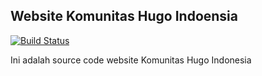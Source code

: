## Website Komunitas Hugo Indoensia

[![Build Status](https://travis-ci.org/gohugoid/gohugoid-web.svg?branch=master)](https://travis-ci.org/gohugoid/gohugoid-web)

Ini adalah source code website Komunitas Hugo Indonesia